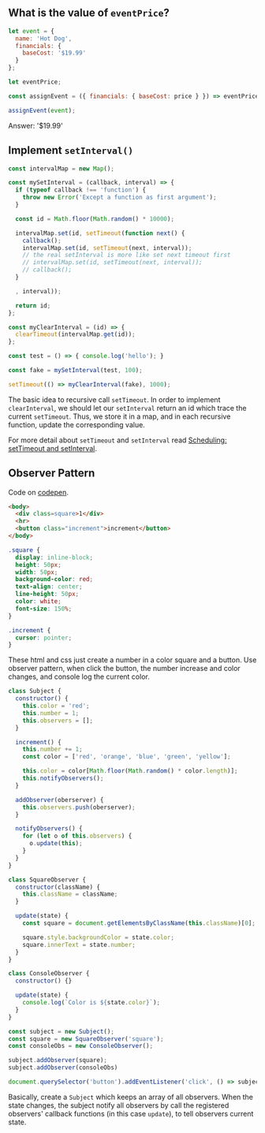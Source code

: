## What is the value of `eventPrice`?
```JavaScript
let event = {
  name: 'Hot Dog',
  financials: {
    baseCost: '$19.99'
  }
};

let eventPrice;

const assignEvent = ({ financials: { baseCost: price } }) => eventPrice = price;

assignEvent(event);
```

Answer: '$19.99'

## Implement `setInterval()`
```javascript
const intervalMap = new Map();

const mySetInterval = (callback, interval) => {
  if (typeof callback !== 'function') {
    throw new Error('Except a function as first argument');
  }

  const id = Math.floor(Math.random() * 10000);

  intervalMap.set(id, setTimeout(function next() {
    callback();
    intervalMap.set(id, setTimeout(next, interval));
    // the real setInterval is more like set next timeout first
    // intervalMap.set(id, setTimeout(next, interval));
    // callback();
  }

  , interval));

  return id;
};

const myClearInterval = (id) => {
  clearTimeout(intervalMap.get(id));
};

const test = () => { console.log('hello'); }

const fake = mySetInterval(test, 100);

setTimeout(() => myClearInterval(fake), 1000);
```

The basic idea to recursive call `setTimeout`. In order to implement `clearInterval`, we should let our `setInterval` return an id which trace the current `setTimeout`. Thus, we store it in a map, and in each recursive function, update the corresponding value.

For more detail about `setTimeout` and `setInterval` read [Scheduling: setTimeout and setInterval](https://javascript.info/settimeout-setinterval).

## Observer Pattern
Code on [codepen](https://codepen.io/dingjy94/pen/LorVPV?editors=1111).

```html
<body>
  <div class=square>1</div>
  <hr>
  <button class="increment">increment</button>
</body>
```

```css
.square {
  display: inline-block;
  height: 50px;
  width: 50px;
  background-color: red;
  text-align: center;
  line-height: 50px;
  color: white;
  font-size: 150%;
}

.increment {
  cursor: pointer;
}
```
These html and css just create a number in a color square and a button. Use observer pattern, when click the button, the number increase and color changes, and console log the current color.

```javascript
class Subject {
  constructor() {
    this.color = 'red';
    this.number = 1;
    this.observers = [];
  }

  increment() {
    this.number += 1;
    const color = ['red', 'orange', 'blue', 'green', 'yellow'];

    this.color = color[Math.floor(Math.random() * color.length)];
    this.notifyObservers();
  }

  addObserver(oberserver) {
    this.observers.push(oberserver);
  }

  notifyObservers() {
    for (let o of this.observers) {
      o.update(this);
    }
  }
}

class SquareObserver {
  constructor(className) {
    this.className = className;
  }

  update(state) {
    const square = document.getElementsByClassName(this.className)[0];

    square.style.backgroundColor = state.color;
    square.innerText = state.number;
  }
}

class ConsoleObserver {
  constructor() {}

  update(state) {
    console.log(`Color is ${state.color}`);
  }
}

const subject = new Subject();
const square = new SquareObserver('square');
const consoleObs = new ConsoleObserver();

subject.addObserver(square);
subject.addObserver(consoleObs)

document.querySelector('button').addEventListener('click', () => subject.increment()); // be careful the this of event listener will be set to the target element.
```

Basically, create a `Subject` which keeps an array of all observers. When the state changes, the subject notify all observers by call the registered observers' callback functions (in this case `update`), to tell observers current state.
